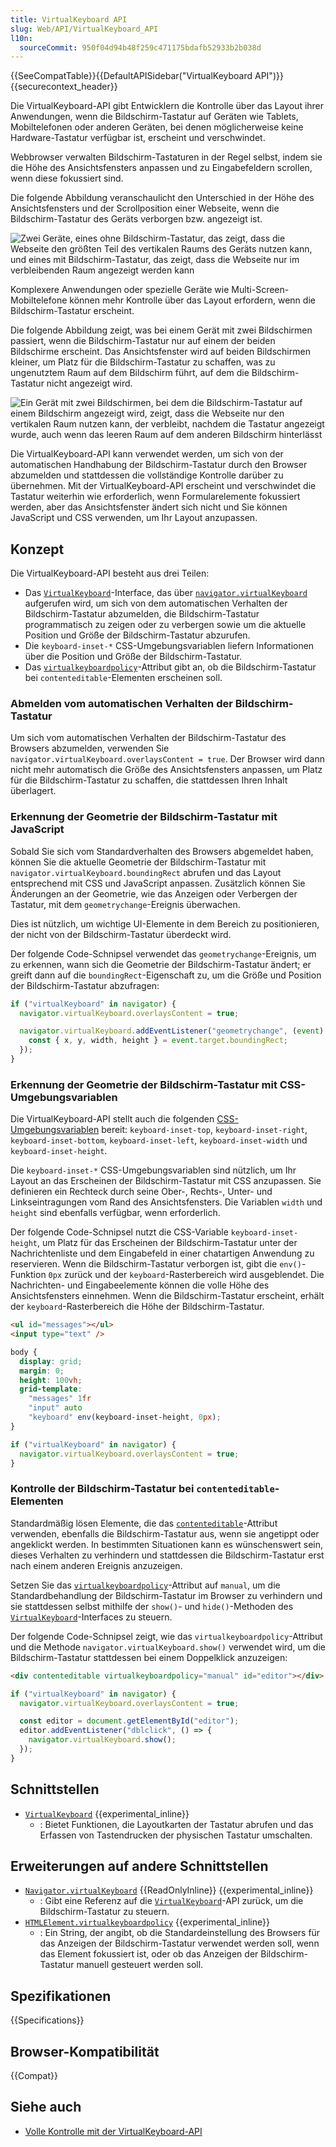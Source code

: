 ```yaml
---
title: VirtualKeyboard API
slug: Web/API/VirtualKeyboard_API
l10n:
  sourceCommit: 950f04d94b48f259c471175bdafb52933b2b038d
---
```


{{SeeCompatTable}}{{DefaultAPISidebar("VirtualKeyboard API")}}{{securecontext_header}}

Die VirtualKeyboard-API gibt Entwicklern die Kontrolle über das Layout ihrer Anwendungen, wenn die Bildschirm-Tastatur auf Geräten wie Tablets, Mobiltelefonen oder anderen Geräten, bei denen möglicherweise keine Hardware-Tastatur verfügbar ist, erscheint und verschwindet.

Webbrowser verwalten Bildschirm-Tastaturen in der Regel selbst, indem sie die Höhe des Ansichtsfensters anpassen und zu Eingabefeldern scrollen, wenn diese fokussiert sind.

Die folgende Abbildung veranschaulicht den Unterschied in der Höhe des Ansichtsfensters und der Scrollposition einer Webseite, wenn die Bildschirm-Tastatur des Geräts verborgen bzw. angezeigt ist.

![Zwei Geräte, eines ohne Bildschirm-Tastatur, das zeigt, dass die Webseite den größten Teil des vertikalen Raums des Geräts nutzen kann, und eines mit Bildschirm-Tastatur, das zeigt, dass die Webseite nur im verbleibenden Raum angezeigt werden kann](viewport-height.png)

Komplexere Anwendungen oder spezielle Geräte wie Multi-Screen-Mobiltelefone können mehr Kontrolle über das Layout erfordern, wenn die Bildschirm-Tastatur erscheint.

Die folgende Abbildung zeigt, was bei einem Gerät mit zwei Bildschirmen passiert, wenn die Bildschirm-Tastatur nur auf einem der beiden Bildschirme erscheint. Das Ansichtsfenster wird auf beiden Bildschirmen kleiner, um Platz für die Bildschirm-Tastatur zu schaffen, was zu ungenutztem Raum auf dem Bildschirm führt, auf dem die Bildschirm-Tastatur nicht angezeigt wird.

![Ein Gerät mit zwei Bildschirmen, bei dem die Bildschirm-Tastatur auf einem Bildschirm angezeigt wird, zeigt, dass die Webseite nur den vertikalen Raum nutzen kann, der verbleibt, nachdem die Tastatur angezeigt wurde, auch wenn das leeren Raum auf dem anderen Bildschirm hinterlässt](dual-screen.png)

Die VirtualKeyboard-API kann verwendet werden, um sich von der automatischen Handhabung der Bildschirm-Tastatur durch den Browser abzumelden und stattdessen die vollständige Kontrolle darüber zu übernehmen. Mit der VirtualKeyboard-API erscheint und verschwindet die Tastatur weiterhin wie erforderlich, wenn Formularelemente fokussiert werden, aber das Ansichtsfenster ändert sich nicht und Sie können JavaScript und CSS verwenden, um Ihr Layout anzupassen.

## Konzept

Die VirtualKeyboard-API besteht aus drei Teilen:

- Das [`VirtualKeyboard`](/de/docs/Web/API/VirtualKeyboard)-Interface, das über [`navigator.virtualKeyboard`](/de/docs/Web/API/Navigator/virtualKeyboard) aufgerufen wird, um sich von dem automatischen Verhalten der Bildschirm-Tastatur abzumelden, die Bildschirm-Tastatur programmatisch zu zeigen oder zu verbergen sowie um die aktuelle Position und Größe der Bildschirm-Tastatur abzurufen.
- Die `keyboard-inset-*` CSS-Umgebungsvariablen liefern Informationen über die Position und Größe der Bildschirm-Tastatur.
- Das [`virtualkeyboardpolicy`](/de/docs/Web/HTML/Reference/Global_attributes/virtualkeyboardpolicy)-Attribut gibt an, ob die Bildschirm-Tastatur bei `contenteditable`-Elementen erscheinen soll.

### Abmelden vom automatischen Verhalten der Bildschirm-Tastatur

Um sich vom automatischen Verhalten der Bildschirm-Tastatur des Browsers abzumelden, verwenden Sie `navigator.virtualKeyboard.overlaysContent = true`. Der Browser wird dann nicht mehr automatisch die Größe des Ansichtsfensters anpassen, um Platz für die Bildschirm-Tastatur zu schaffen, die stattdessen Ihren Inhalt überlagert.

### Erkennung der Geometrie der Bildschirm-Tastatur mit JavaScript

Sobald Sie sich vom Standardverhalten des Browsers abgemeldet haben, können Sie die aktuelle Geometrie der Bildschirm-Tastatur mit `navigator.virtualKeyboard.boundingRect` abrufen und das Layout entsprechend mit CSS und JavaScript anpassen. Zusätzlich können Sie Änderungen an der Geometrie, wie das Anzeigen oder Verbergen der Tastatur, mit dem `geometrychange`-Ereignis überwachen.

Dies ist nützlich, um wichtige UI-Elemente in dem Bereich zu positionieren, der nicht von der Bildschirm-Tastatur überdeckt wird.

Der folgende Code-Schnipsel verwendet das `geometrychange`-Ereignis, um zu erkennen, wann sich die Geometrie der Bildschirm-Tastatur ändert; er greift dann auf die `boundingRect`-Eigenschaft zu, um die Größe und Position der Bildschirm-Tastatur abzufragen:

```js
if ("virtualKeyboard" in navigator) {
  navigator.virtualKeyboard.overlaysContent = true;

  navigator.virtualKeyboard.addEventListener("geometrychange", (event) => {
    const { x, y, width, height } = event.target.boundingRect;
  });
}
```

### Erkennung der Geometrie der Bildschirm-Tastatur mit CSS-Umgebungsvariablen

Die VirtualKeyboard-API stellt auch die folgenden [CSS-Umgebungsvariablen](/de/docs/Web/CSS/env) bereit: `keyboard-inset-top`, `keyboard-inset-right`, `keyboard-inset-bottom`, `keyboard-inset-left`, `keyboard-inset-width` und `keyboard-inset-height`.

Die `keyboard-inset-*` CSS-Umgebungsvariablen sind nützlich, um Ihr Layout an das Erscheinen der Bildschirm-Tastatur mit CSS anzupassen. Sie definieren ein Rechteck durch seine Ober-, Rechts-, Unter- und Linkseintragungen vom Rand des Ansichtsfensters. Die Variablen `width` und `height` sind ebenfalls verfügbar, wenn erforderlich.

Der folgende Code-Schnipsel nutzt die CSS-Variable `keyboard-inset-height`, um Platz für das Erscheinen der Bildschirm-Tastatur unter der Nachrichtenliste und dem Eingabefeld in einer chatartigen Anwendung zu reservieren. Wenn die Bildschirm-Tastatur verborgen ist, gibt die `env()`-Funktion `0px` zurück und der `keyboard`-Rasterbereich wird ausgeblendet. Die Nachrichten- und Eingabeelemente können die volle Höhe des Ansichtsfensters einnehmen. Wenn die Bildschirm-Tastatur erscheint, erhält der `keyboard`-Rasterbereich die Höhe der Bildschirm-Tastatur.

```html
<ul id="messages"></ul>
<input type="text" />
```

```css
body {
  display: grid;
  margin: 0;
  height: 100vh;
  grid-template:
    "messages" 1fr
    "input" auto
    "keyboard" env(keyboard-inset-height, 0px);
}
```

```js
if ("virtualKeyboard" in navigator) {
  navigator.virtualKeyboard.overlaysContent = true;
}
```

### Kontrolle der Bildschirm-Tastatur bei `contenteditable`-Elementen

Standardmäßig lösen Elemente, die das [`contenteditable`](/de/docs/Web/HTML/Reference/Global_attributes/contenteditable)-Attribut verwenden, ebenfalls die Bildschirm-Tastatur aus, wenn sie angetippt oder angeklickt werden. In bestimmten Situationen kann es wünschenswert sein, dieses Verhalten zu verhindern und stattdessen die Bildschirm-Tastatur erst nach einem anderen Ereignis anzuzeigen.

Setzen Sie das [`virtualkeyboardpolicy`](/de/docs/Web/HTML/Reference/Global_attributes/virtualkeyboardpolicy)-Attribut auf `manual`, um die Standardbehandlung der Bildschirm-Tastatur im Browser zu verhindern und sie stattdessen selbst mithilfe der `show()`- und `hide()`-Methoden des [`VirtualKeyboard`](/de/docs/Web/API/VirtualKeyboard)-Interfaces zu steuern.

Der folgende Code-Schnipsel zeigt, wie das `virtualkeyboardpolicy`-Attribut und die Methode `navigator.virtualKeyboard.show()` verwendet wird, um die Bildschirm-Tastatur stattdessen bei einem Doppelklick anzuzeigen:

```html
<div contenteditable virtualkeyboardpolicy="manual" id="editor"></div>
```

```js
if ("virtualKeyboard" in navigator) {
  navigator.virtualKeyboard.overlaysContent = true;

  const editor = document.getElementById("editor");
  editor.addEventListener("dblclick", () => {
    navigator.virtualKeyboard.show();
  });
}
```

## Schnittstellen

- [`VirtualKeyboard`](/de/docs/Web/API/VirtualKeyboard) {{experimental_inline}}
  - : Bietet Funktionen, die Layoutkarten der Tastatur abrufen und das Erfassen von Tastendrucken der physischen Tastatur umschalten.

## Erweiterungen auf andere Schnittstellen

- [`Navigator.virtualKeyboard`](/de/docs/Web/API/Navigator/virtualKeyboard) {{ReadOnlyInline}} {{experimental_inline}}
  - : Gibt eine Referenz auf die [`VirtualKeyboard`](/de/docs/Web/API/VirtualKeyboard)-API zurück, um die Bildschirm-Tastatur zu steuern.
- [`HTMLElement.virtualkeyboardpolicy`](/de/docs/Web/API/HTMLElement/virtualKeyboardPolicy) {{experimental_inline}}
  - : Ein String, der angibt, ob die Standardeinstellung des Browsers für das Anzeigen der Bildschirm-Tastatur verwendet werden soll, wenn das Element fokussiert ist, oder ob das Anzeigen der Bildschirm-Tastatur manuell gesteuert werden soll.

## Spezifikationen

{{Specifications}}

## Browser-Kompatibilität

{{Compat}}

## Siehe auch

- [Volle Kontrolle mit der VirtualKeyboard-API](https://developer.chrome.com/docs/web-platform/virtual-keyboard/)
